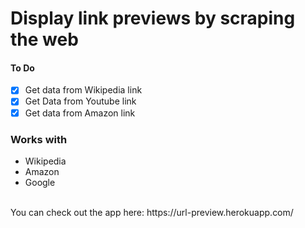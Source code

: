 # Display link previews by scraping the web

#### To Do

- [x] Get data from Wikipedia link
- [x] Get Data from Youtube link
- [x] Get data from Amazon link

<h3>Works with</h3>
<ul>
<li>Wikipedia</li>
<li>Amazon</li>
<li>Google</li>
</ul>
<br />
You can check out the app here: https://url-preview.herokuapp.com/
